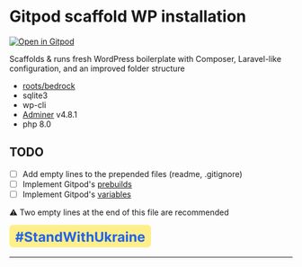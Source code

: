# Gitpod scaffold WP installation

[![Open in Gitpod](https://gitpod.io/button/open-in-gitpod.svg)](https://gitpod.io/#https://github.com/andriilive/gitpod-experiments)

Scaffolds & runs fresh WordPress boilerplate with Composer, Laravel-like configuration, and an improved folder structure

- [roots/bedrock](https://roots.io/bedrock/)
- sqlite3
- wp-cli
- [Adminer](https://www.adminer.org) v4.8.1
- php 8.0

## TODO

- [ ] Add empty lines to the prepended files (readme, .gitignore)
- [ ] Implement Gitpod's [prebuilds](https://www.gitpod.io/docs/prebuilds/)
- [ ] Implement Gitpod's [variables](https://www.gitpod.io/docs/configure/projects/environment-variables) 

⚠️ Two empty lines at the end of this file are recommended

[![StandWithUkraine](https://raw.githubusercontent.com/vshymanskyy/StandWithUkraine/main/badges/StandWithUkraine.svg)](https://github.com/vshymanskyy/StandWithUkraine/blob/main/docs/README.md)

---

